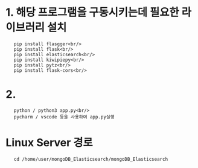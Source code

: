 # 1. 해당 프로그램을 구동시키는데 필요한 라이브러리 설치<br/>
~~~
   pip install flasgger<br/>
   pip install flask<br/>
   pip install elasticsearch<br/>
   pip install kiwipiepy<br/>
   pip install pytz<br/>
   pip install flask-cors<br/>
~~~
   
# 2. 
~~~
   python / python3 app.py<br/>
   pycharm / vscode 등을 사용하여 app.py실행
~~~

# Linux Server 경로
~~~
   cd /home/user/mongoDB_Elasticsearch/mongoDB_Elasticsearch
~~~
